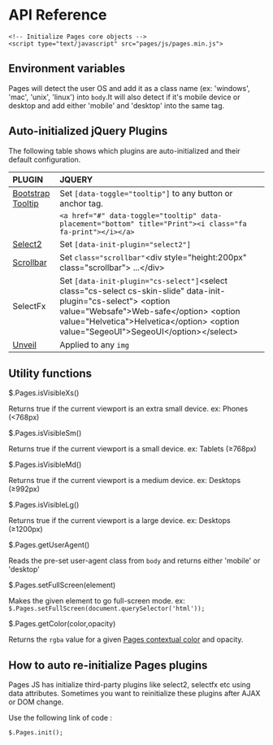 # API Reference

```markup
<!-- Initialize Pages core objects -->
<script type="text/javascript" src="pages/js/pages.min.js">
```

## **Environment variables**

Pages will detect the user OS and add it as a class name \(ex: 'windows', 'mac', 'unix', 'linux'\) into `body`.It will also detect if it's mobile device or desktop and add either 'mobile' and 'desktop' into the same tag.

## **Auto-initialized jQuery Plugins**

The following table shows which plugins are auto-initialized and their default configuration.

| PLUGIN | JQUERY |
| :--- | :--- |
| [Bootstrap Tooltip](http://getbootstrap.com/javascript/#tooltips) | Set `[data-toggle="tooltip"]` to any button or anchor tag. |
|  | `<a href="#" data-toggle="tooltip" data-placement="bottom" title="Print"><i class="fa fa-print"></i></a>` |
| [Select2](http://ivaynberg.github.io/select2/) | Set `[data-init-plugin="select2"]` |
| [Scrollbar](http://gromo.github.io/jquery.scrollbar/) | Set `class="scrollbar"`&lt;div style="height:200px" class="scrollbar"&gt;  ...&lt;/div&gt; |
| SelectFx | Set `[data-init-plugin="cs-select"]`&lt;select class="cs-select cs-skin-slide" data-init-plugin="cs-select"&gt;    &lt;option value="Websafe"&gt;Web-safe&lt;/option&gt;    &lt;option value="Helvetica"&gt;Helvetica&lt;/option&gt;    &lt;option value="SegeoUI"&gt;SegeoUI&lt;/option&gt;&lt;/select&gt; |
| [Unveil](http://luis-almeida.github.io/unveil/) | Applied to any `img` |

## **Utility functions**

$.Pages.isVisibleXs\(\)

Returns true if the current viewport is an extra small device. ex: Phones \(&lt;768px\)  


$.Pages.isVisibleSm\(\)

Returns true if the current viewport is a small device. ex: Tablets \(≥768px\)  


$.Pages.isVisibleMd\(\)

Returns true if the current viewport is a medium device. ex: Desktops \(≥992px\)  


$.Pages.isVisibleLg\(\)

Returns true if the current viewport is a large device. ex: Desktops \(≥1200px\)  


$.Pages.getUserAgent\(\)

Reads the pre-set user-agent class from `body` and returns either 'mobile' or 'desktop'  


$.Pages.setFullScreen\(element\)

Makes the given element to go full-screen mode. ex: `$.Pages.setFullScreen(document.querySelector('html'));`  


$.Pages.getColor\(color,opacity\)

Returns the `rgba` value for a given [Pages contextual color](http://pages.revox.io/dashboard/latest/html/condensed/color.html) and opacity.

## How to auto re-initialize Pages plugins

Pages JS has initialize third-party plugins like select2, selectfx etc using data attributes. Sometimes you want to reinitialize these plugins after AJAX or DOM change.  
  
Use the following link of code :

`$.Pages.init();`

